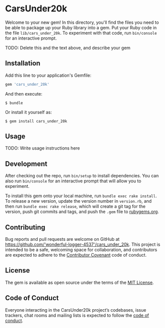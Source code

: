 # CarsUnder20k

Welcome to your new gem! In this directory, you'll find the files you need to be able to package up your Ruby library into a gem. Put your Ruby code in the file `lib/cars_under_20k`. To experiment with that code, run `bin/console` for an interactive prompt.

TODO: Delete this and the text above, and describe your gem

## Installation

Add this line to your application's Gemfile:

```ruby
gem 'cars_under_20k'
```

And then execute:

    $ bundle

Or install it yourself as:

    $ gem install cars_under_20k

## Usage

TODO: Write usage instructions here

## Development

After checking out the repo, run `bin/setup` to install dependencies. You can also run `bin/console` for an interactive prompt that will allow you to experiment.

To install this gem onto your local machine, run `bundle exec rake install`. To release a new version, update the version number in `version.rb`, and then run `bundle exec rake release`, which will create a git tag for the version, push git commits and tags, and push the `.gem` file to [rubygems.org](https://rubygems.org).

## Contributing

Bug reports and pull requests are welcome on GitHub at https://github.com/'wonderful-logger-4537'/cars_under_20k. This project is intended to be a safe, welcoming space for collaboration, and contributors are expected to adhere to the [Contributor Covenant](http://contributor-covenant.org) code of conduct.

## License

The gem is available as open source under the terms of the [MIT License](https://opensource.org/licenses/MIT).

## Code of Conduct

Everyone interacting in the CarsUnder20k project’s codebases, issue trackers, chat rooms and mailing lists is expected to follow the [code of conduct](https://github.com/'wonderful-logger-4537'/cars_under_20k/blob/master/CODE_OF_CONDUCT.md).
